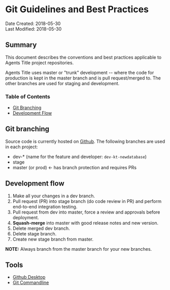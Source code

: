 Git Guidelines and Best Practices
=================================

Date Created: 2018-05-30  
Last Modified: 2018-05-30    

## Summary

This document describes the conventions and best practices applicable to Agents Title project repositories.

Agents Title uses master or "trunk" development -- where the code for production is kept in the master branch and is pull request/merged to. The other branches are used for staging and development.

### Table of Contents

- [Git Branching](#git-branching)
- [Development Flow](#development-flow)

## Git branching

Source code is currently hosted on [Github](http://github.com/agentstitle/). The following branches are used in each project:

- dev-* (name for the feature and developer: `dev-kt-newdatabase`)
- stage
- master (or prod) <- has branch protection and requires PRs

## Development flow

1. Make all your changes in a dev branch.
2. Pull request (PR) into stage branch (do code review in PR) and perform end-to-end integration testing.
3. Pull request from dev into master, force a review and approvals before deployment.
4. **Squash-merge** into master with good release notes and new version.
5. Delete merged dev branch.
6. Delete stage branch. 
7. Create new stage branch from master.

**NOTE:** Always branch from the master branch for your new branches.

## Tools

* [Github Desktop](https://desktop.github.com/)
* [Git Commandline](https://git-scm.com/)
